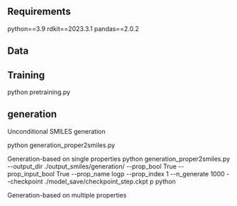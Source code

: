 **Requirements**
---------
python==3.9
rdkit==2023.3.1
pandas==2.0.2

**Data**
-------

**Training**
--------
python pretraining.py 

**generation**
----------
Unconditional SMILES generation

python generation_proper2smiles.py 

Generation-based on single properties
python generation_proper2smiles.py   --output_dir ./output_smiles/generation/ --prop_bool True --prop_input_bool True --prop_name logp --prop_index 1  --n_generate 1000 --checkpoint ./model_save/checkpoint_step.ckpt
p
python 

Generation-based on multiple properties






